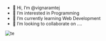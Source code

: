 - 👋 Hi, I’m @vignaramtej
- 👀 I’m interested in Programming
- 🌱 I’m currently learning Web Development
- 💞️ I’m looking to collaborate on ....
  

![te](https://github.com/vignaramtej/vignaramtej/assets/129594387/eb5ca0b5-7e14-462a-8691-6d699bfa7721)


